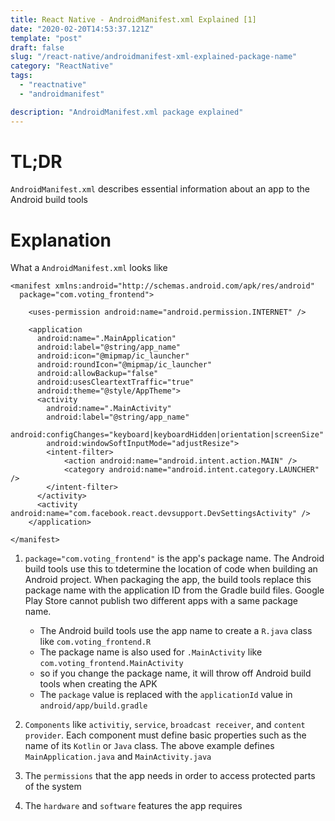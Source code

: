 ```yaml
---
title: React Native - AndroidManifest.xml Explained [1]
date: "2020-02-20T14:53:37.121Z"
template: "post"
draft: false
slug: "/react-native/androidmanifest-xml-explained-package-name"
category: "ReactNative"
tags:
  - "reactnative"
  - "androidmanifest"

description: "AndroidManifest.xml package explained"
---
```


# TL;DR

`AndroidManifest.xml` describes essential information about an app to the Android build tools

# Explanation

What a `AndroidManifest.xml` looks like

```
<manifest xmlns:android="http://schemas.android.com/apk/res/android"
  package="com.voting_frontend">

    <uses-permission android:name="android.permission.INTERNET" />

    <application
      android:name=".MainApplication"
      android:label="@string/app_name"
      android:icon="@mipmap/ic_launcher"
      android:roundIcon="@mipmap/ic_launcher"
      android:allowBackup="false"
      android:usesCleartextTraffic="true"
      android:theme="@style/AppTheme">
      <activity
        android:name=".MainActivity"
        android:label="@string/app_name"
        android:configChanges="keyboard|keyboardHidden|orientation|screenSize"
        android:windowSoftInputMode="adjustResize">
        <intent-filter>
            <action android:name="android.intent.action.MAIN" />
            <category android:name="android.intent.category.LAUNCHER" />
        </intent-filter>
      </activity>
      <activity android:name="com.facebook.react.devsupport.DevSettingsActivity" />
    </application>

</manifest>
```

1. `package="com.voting_frontend"` is the app's package name. The Android build tools use this to tdetermine the location of code when building an Android project. When packaging the app, the build tools replace this package name with the application ID from the Gradle build files. Google Play Store cannot publish two different apps with a same package name.

   - The Android build tools use the app name to create a `R.java` class like `com.voting_frontend.R`
   - The package name is also used for `.MainActivity` like `com.voting_frontend.MainActivity`
   - so if you change the package name, it will throw off Android build tools when creating the APK
   - The `package` value is replaced with the `applicationId` value in `android/app/build.gradle`

2. `Components` like `activitiy`, `service`, `broadcast receiver`, and `content provider`. Each component must define basic properties such as the name of its `Kotlin` or `Java` class. The above example defines `MainApplication.java` and `MainActivity.java`

3. The `permissions` that the app needs in order to access protected parts of the system

4. The `hardware` and `software` features the app requires
